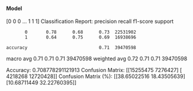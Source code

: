 #### Model
[0 0 0 ... 1 1 1]
Classification Report:
              precision    recall  f1-score   support

           0       0.78      0.68      0.73  22531902
           1       0.64      0.75      0.69  16938696

    accuracy                           0.71  39470598
   macro avg       0.71      0.71      0.71  39470598
weighted avg       0.72      0.71      0.71  39470598

Accuracy: 0.708778291121913
Confusion Matrix:
[[15255475  7276427]
 [ 4218268 12720428]]
Confusion Matrix (%):
[[38.65022516 18.43505639]
 [10.68711449 32.22760395]]
